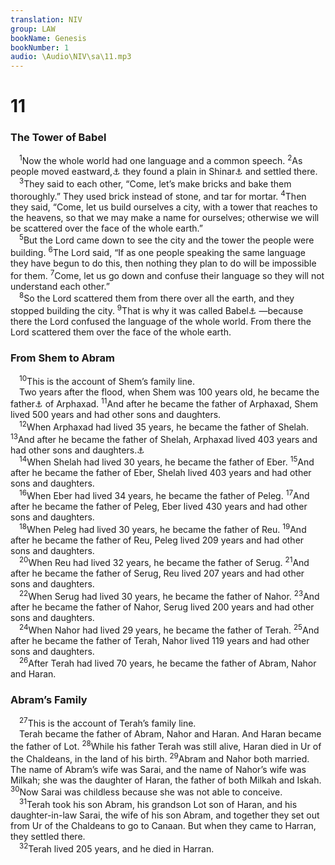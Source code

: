 ```yaml
---
translation: NIV
group: LAW
bookName: Genesis 
bookNumber: 1
audio: \Audio\NIV\sa\11.mp3
---
```


<div class="title"><h1>11</h1><h3>The Tower of Babel </h3></div>
<span class="verse sa_11_1"> <sup>1</sup>Now the whole world had one language and a common speech. </span>
<span class="verse sa_11_2"><sup>2</sup>As people moved eastward,<a data-toggle="tooltip" data-placement="bottom" title="Or from the east ; or in the east">⚓</a> they found a plain in Shinar<a data-toggle="tooltip" data-placement="bottom" title="That is, Babylonia">⚓</a> and settled there. <br/></span>
<span class="verse sa_11_3"> <sup>3</sup>They said to each other, “Come, let’s make bricks and bake them thoroughly.” They used brick instead of stone, and tar for mortar. </span>
<span class="verse sa_11_4"><sup>4</sup>Then they said, “Come, let us build ourselves a city, with a tower that reaches to the heavens, so that we may make a name for ourselves; otherwise we will be scattered over the face of the whole earth.” <br/></span>
<span class="verse sa_11_5"> <sup>5</sup>But the Lord came down to see the city and the tower the people were building. </span>
<span class="verse sa_11_6"><sup>6</sup>The Lord said, “If as one people speaking the same language they have begun to do this, then nothing they plan to do will be impossible for them. </span>
<span class="verse sa_11_7"><sup>7</sup>Come, let us go down and confuse their language so they will not understand each other.” <br/></span>
<span class="verse sa_11_8"> <sup>8</sup>So the Lord scattered them from there over all the earth, and they stopped building the city. </span>
<span class="verse sa_11_9"><sup>9</sup>That is why it was called Babel<a data-toggle="tooltip" data-placement="bottom" title="That is, Babylon; Babel sounds like the Hebrew for confused .">⚓</a> —because there the Lord confused the language of the whole world. From there the Lord scattered them over the face of the whole earth. <br/></span>
<div class="title"><h3>From Shem to Abram </h3></div>
<span class="verse sa_11_10"> <sup>10</sup>This is the account of Shem’s family line. <br/> Two years after the flood, when Shem was 100 years old, he became the father<a data-toggle="tooltip" data-placement="bottom" title="may mean ancestor ; also in verses 11-25.">⚓</a> of Arphaxad. </span>
<span class="verse sa_11_11"><sup>11</sup>And after he became the father of Arphaxad, Shem lived 500 years and had other sons and daughters. <br/></span>
<span class="verse sa_11_12"> <sup>12</sup>When Arphaxad had lived 35 years, he became the father of Shelah. </span>
<span class="verse sa_11_13"><sup>13</sup>And after he became the father of Shelah, Arphaxad lived 403 years and had other sons and daughters.<a data-toggle="tooltip" data-placement="bottom" title="Hebrew; Septuagint (see also Luke 3:35, 36 and note at Gen. 10:24) 35 years, he became the father of Cainan. 13And after he became the father of Cainan, Arphaxad lived 430 years and had other sons and daughters, and then he died. When Cainan had lived 130 years, he became the father of Shelah. And after he became the father of Shelah, Cainan lived 330 years and had other sons and daughters">⚓</a><br/></span>
<span class="verse sa_11_14"> <sup>14</sup>When Shelah had lived 30 years, he became the father of Eber. </span>
<span class="verse sa_11_15"><sup>15</sup>And after he became the father of Eber, Shelah lived 403 years and had other sons and daughters. <br/></span>
<span class="verse sa_11_16"> <sup>16</sup>When Eber had lived 34 years, he became the father of Peleg. </span>
<span class="verse sa_11_17"><sup>17</sup>And after he became the father of Peleg, Eber lived 430 years and had other sons and daughters. <br/></span>
<span class="verse sa_11_18"> <sup>18</sup>When Peleg had lived 30 years, he became the father of Reu. </span>
<span class="verse sa_11_19"><sup>19</sup>And after he became the father of Reu, Peleg lived 209 years and had other sons and daughters. <br/></span>
<span class="verse sa_11_20"> <sup>20</sup>When Reu had lived 32 years, he became the father of Serug. </span>
<span class="verse sa_11_21"><sup>21</sup>And after he became the father of Serug, Reu lived 207 years and had other sons and daughters. <br/></span>
<span class="verse sa_11_22"> <sup>22</sup>When Serug had lived 30 years, he became the father of Nahor. </span>
<span class="verse sa_11_23"><sup>23</sup>And after he became the father of Nahor, Serug lived 200 years and had other sons and daughters. <br/></span>
<span class="verse sa_11_24"> <sup>24</sup>When Nahor had lived 29 years, he became the father of Terah. </span>
<span class="verse sa_11_25"><sup>25</sup>And after he became the father of Terah, Nahor lived 119 years and had other sons and daughters. <br/></span>
<span class="verse sa_11_26"> <sup>26</sup>After Terah had lived 70 years, he became the father of Abram, Nahor and Haran. <br/></span>
<div class="title"><h3>Abram’s Family </h3></div>
<span class="verse sa_11_27"> <sup>27</sup>This is the account of Terah’s family line. <br/> Terah became the father of Abram, Nahor and Haran. And Haran became the father of Lot. </span>
<span class="verse sa_11_28"><sup>28</sup>While his father Terah was still alive, Haran died in Ur of the Chaldeans, in the land of his birth. </span>
<span class="verse sa_11_29"><sup>29</sup>Abram and Nahor both married. The name of Abram’s wife was Sarai, and the name of Nahor’s wife was Milkah; she was the daughter of Haran, the father of both Milkah and Iskah. </span>
<span class="verse sa_11_30"><sup>30</sup>Now Sarai was childless because she was not able to conceive. <br/></span>
<span class="verse sa_11_31"> <sup>31</sup>Terah took his son Abram, his grandson Lot son of Haran, and his daughter-in-law Sarai, the wife of his son Abram, and together they set out from Ur of the Chaldeans to go to Canaan. But when they came to Harran, they settled there. <br/></span>
<span class="verse sa_11_32"> <sup>32</sup>Terah lived 205 years, and he died in Harran. <br/></span>
